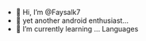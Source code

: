 - 👋 Hi, I’m @Faysalk7
- 👀 yet another android enthusiast...
- 🌱 I’m currently learning ... Languages
<!---
Faysalk7/Faysalk7 is a ✨ special ✨ repository because its `README.md` (this file) appears on your GitHub profile.
You can click the Preview link to take a look at your changes.
--->
